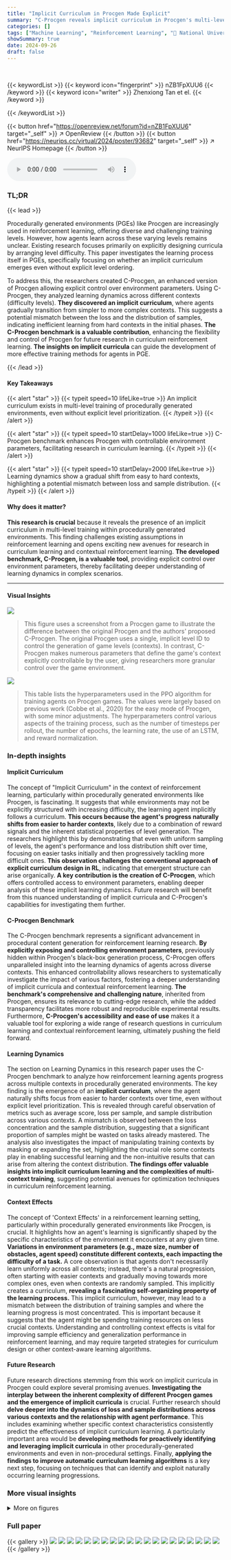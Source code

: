 ```yaml
---
title: "Implicit Curriculum in Procgen Made Explicit"
summary: "C-Procgen reveals implicit curriculum in Procgen's multi-level training, showing learning shifts gradually from easy to hard contexts."
categories: []
tags: ["Machine Learning", "Reinforcement Learning", "🏢 National University of Singapore",]
showSummary: true
date: 2024-09-26
draft: false
---
```


<br>

{{< keywordList >}}
{{< keyword icon="fingerprint" >}} nZB1FpXUU6 {{< /keyword >}}
{{< keyword icon="writer" >}} Zhenxiong Tan et el. {{< /keyword >}}
 
{{< /keywordList >}}

{{< button href="https://openreview.net/forum?id=nZB1FpXUU6" target="_self" >}}
↗ OpenReview
{{< /button >}}
{{< button href="https://neurips.cc/virtual/2024/poster/93682" target="_self" >}}
↗ NeurIPS Homepage
{{< /button >}}


<audio controls>
    <source src="https://ai-paper-reviewer.com/nZB1FpXUU6/podcast.wav" type="audio/wav">
    Your browser does not support the audio element.
</audio>


### TL;DR


{{< lead >}}

Procedurally generated environments (PGEs) like Procgen are increasingly used in reinforcement learning, offering diverse and challenging training levels. However, how agents learn across these varying levels remains unclear. Existing research focuses primarily on explicitly designing curricula by arranging level difficulty. This paper investigates the learning process itself in PGEs, specifically focusing on whether an implicit curriculum emerges even without explicit level ordering.  



To address this, the researchers created C-Procgen, an enhanced version of Procgen allowing explicit control over environment parameters. Using C-Procgen, they analyzed learning dynamics across different contexts (difficulty levels).  **They discovered an implicit curriculum**, where agents gradually transition from simpler to more complex contexts. This suggests a potential mismatch between the loss and the distribution of samples, indicating inefficient learning from hard contexts in the initial phases.  **The C-Procgen benchmark is a valuable contribution**, enhancing the flexibility and control of Procgen for future research in curriculum reinforcement learning.  **The insights on implicit curricula** can guide the development of more effective training methods for agents in PGE.

{{< /lead >}}


#### Key Takeaways

{{< alert "star" >}}
{{< typeit speed=10 lifeLike=true >}} An implicit curriculum exists in multi-level training of procedurally generated environments, even without explicit level prioritization. {{< /typeit >}}
{{< /alert >}}

{{< alert "star" >}}
{{< typeit speed=10 startDelay=1000 lifeLike=true >}} C-Procgen benchmark enhances Procgen with controllable environment parameters, facilitating research in curriculum learning. {{< /typeit >}}
{{< /alert >}}

{{< alert "star" >}}
{{< typeit speed=10 startDelay=2000 lifeLike=true >}} Learning dynamics show a gradual shift from easy to hard contexts, highlighting a potential mismatch between loss and sample distribution. {{< /typeit >}}
{{< /alert >}}

#### Why does it matter?
**This research is crucial** because it reveals the presence of an implicit curriculum in multi-level training within procedurally generated environments. This finding challenges existing assumptions in reinforcement learning and opens exciting new avenues for research in curriculum learning and contextual reinforcement learning.  **The developed benchmark, C-Procgen, is a valuable tool**, providing explicit control over environment parameters, thereby facilitating deeper understanding of learning dynamics in complex scenarios.

------
#### Visual Insights



![](https://ai-paper-reviewer.com/nZB1FpXUU6/figures_2_1.jpg)

> This figure uses a screenshot from a Procgen game to illustrate the difference between the original Procgen and the authors' proposed C-Procgen.  The original Procgen uses a single, implicit level ID to control the generation of game levels (contexts). In contrast, C-Procgen makes numerous parameters that define the game's context explicitly controllable by the user, giving researchers more granular control over the game environment.





![](https://ai-paper-reviewer.com/nZB1FpXUU6/tables_11_1.jpg)

> This table lists the hyperparameters used in the PPO algorithm for training agents on Procgen games.  The values were largely based on previous work (Cobbe et al., 2020) for the easy mode of Procgen, with some minor adjustments.  The hyperparameters control various aspects of the training process, such as the number of timesteps per rollout, the number of epochs, the learning rate, the use of an LSTM, and reward normalization.





### In-depth insights


#### Implicit Curriculum
The concept of "Implicit Curriculum" in the context of reinforcement learning, particularly within procedurally generated environments like Procgen, is fascinating.  It suggests that while environments may not be explicitly structured with increasing difficulty, the learning agent implicitly follows a curriculum.  **This occurs because the agent's progress naturally shifts from easier to harder contexts**, likely due to a combination of reward signals and the inherent statistical properties of level generation. The researchers highlight this by demonstrating that even with uniform sampling of levels, the agent's performance and loss distribution shift over time, focusing on easier tasks initially and then progressively tackling more difficult ones.  **This observation challenges the conventional approach of explicit curriculum design in RL**, indicating that emergent structure can arise organically. **A key contribution is the creation of C-Procgen**, which offers controlled access to environment parameters, enabling deeper analysis of these implicit learning dynamics. Future research will benefit from this nuanced understanding of implicit curricula and C-Procgen's capabilities for investigating them further.

#### C-Procgen Benchmark
The C-Procgen benchmark represents a significant advancement in procedural content generation for reinforcement learning research.  **By explicitly exposing and controlling environment parameters**, previously hidden within Procgen's black-box generation process, C-Procgen offers unparalleled insight into the learning dynamics of agents across diverse contexts. This enhanced controllability allows researchers to systematically investigate the impact of various factors, fostering a deeper understanding of implicit curricula and contextual reinforcement learning.  **The benchmark's comprehensive and challenging nature**, inherited from Procgen, ensures its relevance to cutting-edge research, while the added transparency facilitates more robust and reproducible experimental results.  Furthermore, **C-Procgen's accessibility and ease of use** makes it a valuable tool for exploring a wide range of research questions in curriculum learning and contextual reinforcement learning, ultimately pushing the field forward.

#### Learning Dynamics
The section on Learning Dynamics in this research paper uses the C-Procgen benchmark to analyze how reinforcement learning agents progress across multiple contexts in procedurally generated environments.  The key finding is the emergence of an **implicit curriculum**, where the agent naturally shifts focus from easier to harder contexts over time, even without explicit level prioritization. This is revealed through careful observation of metrics such as average score, loss per sample, and sample distribution across various contexts. A mismatch is observed between the loss concentration and the sample distribution, suggesting that a significant proportion of samples might be wasted on tasks already mastered.  The analysis also investigates the impact of manipulating training contexts by masking or expanding the set, highlighting the crucial role some contexts play in enabling successful learning and the non-intuitive results that can arise from altering the context distribution. **The findings offer valuable insights into implicit curriculum learning and the complexities of multi-context training**,  suggesting potential avenues for optimization techniques in curriculum reinforcement learning.

#### Context Effects
The concept of 'Context Effects' in a reinforcement learning setting, particularly within procedurally generated environments like Procgen, is crucial.  It highlights how an agent's learning is significantly shaped by the specific characteristics of the environment it encounters at any given time. **Variations in environment parameters (e.g., maze size, number of obstacles, agent speed) constitute different contexts, each impacting the difficulty of a task.** A core observation is that agents don't necessarily learn uniformly across all contexts; instead, there's a natural progression, often starting with easier contexts and gradually moving towards more complex ones, even when contexts are randomly sampled. This implicitly creates a curriculum, **revealing a fascinating self-organizing property of the learning process.**  This implicit curriculum, however, may lead to a mismatch between the distribution of training samples and where the learning progress is most concentrated. This is important because it suggests that the agent might be spending training resources on less crucial contexts.  Understanding and controlling context effects is vital for improving sample efficiency and generalization performance in reinforcement learning, and may require targeted strategies for curriculum design or other context-aware learning algorithms.

#### Future Research
Future research directions stemming from this work on implicit curricula in Procgen could explore several promising avenues.  **Investigating the interplay between the inherent complexity of different Procgen games and the emergence of implicit curricula** is crucial.  Further research should **delve deeper into the dynamics of loss and sample distributions across various contexts and the relationship with agent performance**.  This includes examining whether specific context characteristics consistently predict the effectiveness of implicit curriculum learning.  A particularly important area would be **developing methods for proactively identifying and leveraging implicit curricula** in other procedurally-generated environments and even in non-procedural settings.  Finally, **applying the findings to improve automatic curriculum learning algorithms** is a key next step, focusing on techniques that can identify and exploit naturally occurring learning progressions.


### More visual insights

<details>
<summary>More on figures
</summary>


![](https://ai-paper-reviewer.com/nZB1FpXUU6/figures_4_1.jpg)

> This figure analyzes the learning dynamics in the Procgen game Ninja.  The left panel shows the training curve, highlighting five stages (T1-T5). The right panel uses heatmaps to visualize three key metrics across different contexts within each stage: average score, loss per sample, and the number of samples. This provides insights into how the agent's performance, learning progress, and sampling distribution evolve across various levels of difficulty during the training process.


![](https://ai-paper-reviewer.com/nZB1FpXUU6/figures_5_1.jpg)

> This figure presents a comprehensive analysis of learning dynamics across various Procgen environments and their associated contexts.  It visualizes three key metrics: average score, loss per sample, and the number of samples collected for each context at different stages of training (T1-T5). Heatmaps are used to illustrate how these metrics vary across different contexts within each environment. The figure offers insights into the learning process, revealing how the agent's focus shifts from simpler to more challenging contexts over time.


![](https://ai-paper-reviewer.com/nZB1FpXUU6/figures_6_1.jpg)

> This figure shows the relationship between Loss Production Efficiency (LPE) and the performance improvement achieved by using the Prioritized Level Replay (PLR) algorithm in different Procgen games.  The x-axis represents the LPE, a metric indicating the effectiveness of sample distribution in generating loss signals. The y-axis shows the score improvement (percentage increase) gained by employing PLR compared to using PPO alone.  Each point represents a game from the Procgen benchmark.  The figure suggests that games with lower LPE tend to see greater performance improvements when PLR is used, indicating that PLR is most beneficial in environments where the initial sample distribution is inefficient at guiding learning.


![](https://ai-paper-reviewer.com/nZB1FpXUU6/figures_7_1.jpg)

> This figure visualizes the impact of modifying training contexts on the performance of reinforcement learning agents across nine different Procgen games. The leftmost column shows the performance under the original context settings. Subsequent columns represent three reconfigured settings where specific context groups were removed (masked, indicated by red boxes), showing how the agent's score and loss per sample varied under different context configurations.


![](https://ai-paper-reviewer.com/nZB1FpXUU6/figures_8_1.jpg)

> This figure displays the loss proportion and score curves for the game Leaper under three different context settings: Original Setting, Expanding Setting 1, and Expanding Setting 2. Each setting represents a different number of contexts (combinations of road lanes and water lanes).  The plots show how the focus of loss (and learning progress) shifts across contexts over time.  Expanding Setting 1 and 2 introduce more contexts and improved connectivity compared to the original, resulting in different learning dynamics. The heatmaps illustrate the distribution of contexts used in each setting.


</details>






### Full paper

{{< gallery >}}
<img src="https://ai-paper-reviewer.com/nZB1FpXUU6/1.png" class="grid-w50 md:grid-w33 xl:grid-w25" />
<img src="https://ai-paper-reviewer.com/nZB1FpXUU6/2.png" class="grid-w50 md:grid-w33 xl:grid-w25" />
<img src="https://ai-paper-reviewer.com/nZB1FpXUU6/3.png" class="grid-w50 md:grid-w33 xl:grid-w25" />
<img src="https://ai-paper-reviewer.com/nZB1FpXUU6/4.png" class="grid-w50 md:grid-w33 xl:grid-w25" />
<img src="https://ai-paper-reviewer.com/nZB1FpXUU6/5.png" class="grid-w50 md:grid-w33 xl:grid-w25" />
<img src="https://ai-paper-reviewer.com/nZB1FpXUU6/6.png" class="grid-w50 md:grid-w33 xl:grid-w25" />
<img src="https://ai-paper-reviewer.com/nZB1FpXUU6/7.png" class="grid-w50 md:grid-w33 xl:grid-w25" />
<img src="https://ai-paper-reviewer.com/nZB1FpXUU6/8.png" class="grid-w50 md:grid-w33 xl:grid-w25" />
<img src="https://ai-paper-reviewer.com/nZB1FpXUU6/9.png" class="grid-w50 md:grid-w33 xl:grid-w25" />
<img src="https://ai-paper-reviewer.com/nZB1FpXUU6/10.png" class="grid-w50 md:grid-w33 xl:grid-w25" />
<img src="https://ai-paper-reviewer.com/nZB1FpXUU6/11.png" class="grid-w50 md:grid-w33 xl:grid-w25" />
<img src="https://ai-paper-reviewer.com/nZB1FpXUU6/12.png" class="grid-w50 md:grid-w33 xl:grid-w25" />
<img src="https://ai-paper-reviewer.com/nZB1FpXUU6/13.png" class="grid-w50 md:grid-w33 xl:grid-w25" />
<img src="https://ai-paper-reviewer.com/nZB1FpXUU6/14.png" class="grid-w50 md:grid-w33 xl:grid-w25" />
<img src="https://ai-paper-reviewer.com/nZB1FpXUU6/15.png" class="grid-w50 md:grid-w33 xl:grid-w25" />
<img src="https://ai-paper-reviewer.com/nZB1FpXUU6/16.png" class="grid-w50 md:grid-w33 xl:grid-w25" />
<img src="https://ai-paper-reviewer.com/nZB1FpXUU6/17.png" class="grid-w50 md:grid-w33 xl:grid-w25" />
<img src="https://ai-paper-reviewer.com/nZB1FpXUU6/18.png" class="grid-w50 md:grid-w33 xl:grid-w25" />
<img src="https://ai-paper-reviewer.com/nZB1FpXUU6/19.png" class="grid-w50 md:grid-w33 xl:grid-w25" />
<img src="https://ai-paper-reviewer.com/nZB1FpXUU6/20.png" class="grid-w50 md:grid-w33 xl:grid-w25" />
{{< /gallery >}}